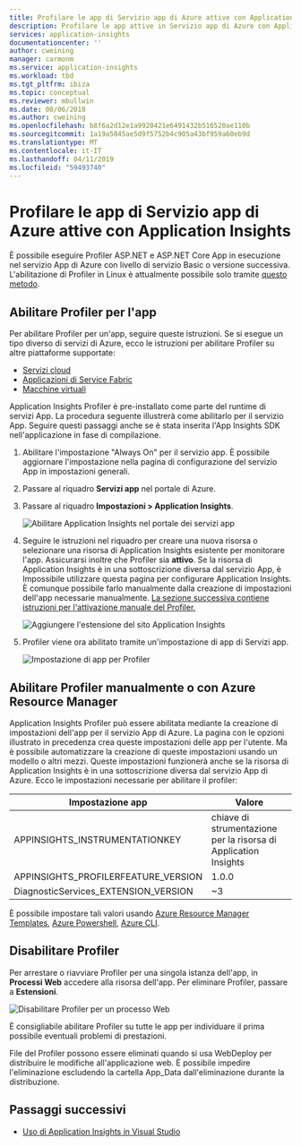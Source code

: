 ```yaml
---
title: Profilare le app di Servizio app di Azure attive con Application Insights | Microsoft Docs
description: Profilare le app attive in Servizio app di Azure con Application Insights Profiler.
services: application-insights
documentationcenter: ''
author: cweining
manager: carmonm
ms.service: application-insights
ms.workload: tbd
ms.tgt_pltfrm: ibiza
ms.topic: conceptual
ms.reviewer: mbullwin
ms.date: 08/06/2018
ms.author: cweining
ms.openlocfilehash: b8f6a2d12e1a9920421e6491432b516520ae110b
ms.sourcegitcommit: 1a19a5845ae5d9f5752b4c905a43bf959a60eb9d
ms.translationtype: MT
ms.contentlocale: it-IT
ms.lasthandoff: 04/11/2019
ms.locfileid: "59493740"
---
```

# <a name="profile-live-azure-app-service-apps-with-application-insights"></a>Profilare le app di Servizio app di Azure attive con Application Insights

È possibile eseguire Profiler ASP.NET e ASP.NET Core App in esecuzione nel servizio App di Azure con livello di servizio Basic o versione successiva. L'abilitazione di Profiler in Linux è attualmente possibile solo tramite [questo metodo](profiler-aspnetcore-linux.md).

## <a id="installation"></a> Abilitare Profiler per l'app
Per abilitare Profiler per un'app, seguire queste istruzioni. Se si esegue un tipo diverso di servizi di Azure, ecco le istruzioni per abilitare Profiler su altre piattaforme supportate:
* [Servizi cloud](../../azure-monitor/app/profiler-cloudservice.md?toc=/azure/azure-monitor/toc.json)
* [Applicazioni di Service Fabric](../../azure-monitor/app/profiler-servicefabric.md?toc=/azure/azure-monitor/toc.json)
* [Macchine virtuali](../../azure-monitor/app/profiler-vm.md?toc=/azure/azure-monitor/toc.json)

Application Insights Profiler è pre-installato come parte del runtime di servizi App. La procedura seguente illustrerà come abilitarlo per il servizio App. Seguire questi passaggi anche se è stata inserita l'App Insights SDK nell'applicazione in fase di compilazione.

1. Abilitare l'impostazione "Always On" per il servizio app. È possibile aggiornare l'impostazione nella pagina di configurazione del servizio App in impostazioni generali.
1. Passare al riquadro **Servizi app** nel portale di Azure.
1. Passare al riquadro **Impostazioni > Application Insights**.

   ![Abilitare Application Insights nel portale dei servizi app](./media/profiler/AppInsights-AppServices.png)

1. Seguire le istruzioni nel riquadro per creare una nuova risorsa o selezionare una risorsa di Application Insights esistente per monitorare l'app. Assicurarsi inoltre che Profiler sia **attivo**. Se la risorsa di Application Insights è in una sottoscrizione diversa dal servizio App, è Impossibile utilizzare questa pagina per configurare Application Insights. È comunque possibile farlo manualmente dalla creazione di impostazioni dell'app necessarie manualmente. [La sezione successiva contiene istruzioni per l'attivazione manuale del Profiler.](#enable-profiler-manually-or-with-azure-resource-manager) 

   ![Aggiungere l'estensione del sito Application Insights][Enablement UI]

1. Profiler viene ora abilitato tramite un'impostazione di app di Servizi app.

    ![Impostazione di app per Profiler][profiler-app-setting]

## <a name="enable-profiler-manually-or-with-azure-resource-manager"></a>Abilitare Profiler manualmente o con Azure Resource Manager
Application Insights Profiler può essere abilitata mediante la creazione di impostazioni dell'app per il servizio App di Azure. La pagina con le opzioni illustrato in precedenza crea queste impostazioni delle app per l'utente. Ma è possibile automatizzare la creazione di queste impostazioni usando un modello o altri mezzi. Queste impostazioni funzionerà anche se la risorsa di Application Insights è in una sottoscrizione diversa dal servizio App di Azure.
Ecco le impostazioni necessarie per abilitare il profiler:

|Impostazione app    | Valore    |
|---------------|----------|
|APPINSIGHTS_INSTRUMENTATIONKEY         | chiave di strumentazione per la risorsa di Application Insights    |
|APPINSIGHTS_PROFILERFEATURE_VERSION | 1.0.0 |
|DiagnosticServices_EXTENSION_VERSION | ~3 |


È possibile impostare tali valori usando [Azure Resource Manager Templates](../../azure-monitor/app/azure-web-apps.md#app-service-application-settings-with-azure-resource-manager), [Azure Powershell](https://docs.microsoft.com/powershell/module/az.websites/set-azwebapp), [Azure CLI](https://docs.microsoft.com/cli/azure/webapp/config/appsettings?view=azure-cli-latest).


## <a name="disable-profiler"></a>Disabilitare Profiler

Per arrestare o riavviare Profiler per una singola istanza dell'app, in **Processi Web** accedere alla risorsa dell'app. Per eliminare Profiler, passare a **Estensioni**.

![Disabilitare Profiler per un processo Web][disable-profiler-webjob]

È consigliabile abilitare Profiler su tutte le app per individuare il prima possibile eventuali problemi di prestazioni.

File del Profiler possono essere eliminati quando si usa WebDeploy per distribuire le modifiche all'applicazione web. È possibile impedire l'eliminazione escludendo la cartella App_Data dall'eliminazione durante la distribuzione. 


## <a name="next-steps"></a>Passaggi successivi

* [Uso di Application Insights in Visual Studio](https://docs.microsoft.com/azure/application-insights/app-insights-visual-studio)

[Enablement UI]: ./media/profiler/Enablement_UI.png
[profiler-app-setting]:./media/profiler/profiler-app-setting.png
[disable-profiler-webjob]: ./media/profiler/disable-profiler-webjob.png
